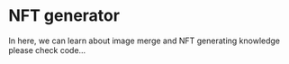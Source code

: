# NFT generator

In here, we can learn about image merge and NFT generating knowledge
please check code...
